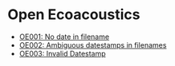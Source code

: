 # Open Ecoacoustics


- [OE001: No date in filename](./OE001.md)
- [OE002: Ambiguous datestamps in filenames](./OE002.md)
- [OE003: Invalid Datestamp](./OE003.md)